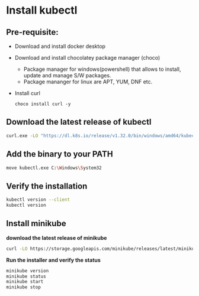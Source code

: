 # Install kubectl

## Pre-requisite: 
- Download and install docker desktop
- Download and install chocolatey package manager (choco)
  * Package manager for windows(powershell) that allows to install, update and manage S/W packages.
  * Package mananger for linux are APT, YUM, DNF etc.
- Install curl

  ```choco install curl -y```

## Download the latest release of kubectl
```sh
curl.exe -LO "https://dl.k8s.io/release/v1.32.0/bin/windows/amd64/kubectl.exe"
```

## Add the binary to your PATH
```sh
move kubectl.exe C:\Windows\System32
```

## Verify the installation
```sh
kubectl version --client
kubectl version
```

## Install minikube

**download the latest release of minikube**
```sh
curl -LO https://storage.googleapis.com/minikube/releases/latest/minikube-installer.exe)
```

**Run the installer and verify the status**
```sh
minikube version
minikube status
minikube start
minikube stop
```
